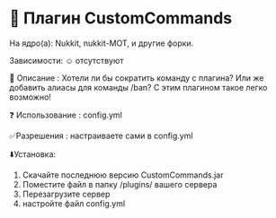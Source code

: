 # 📣 Плагин CustomCommands

На ядро(а): 
Nukkit, nukkit-MOT, и другие форки.

Зависимости: ☺️ отсутствуют 

📄 Описание : 
Хотели ли бы сократить команду с плагина? Или же добавить алиасы для команды /ban? С этим плагином такое легко возможно!

❓ Использование  : 
config.yml

✅Разрешения : 
настраиваете сами в config.yml

⬇️Установка:
1.  Скачайте последнюю версию CustomCommands.jar 
2.  Поместите файл в папку /plugins/ вашего сервера 
3.  Перезагрузите сервер 
4. настройте файл 
config.yml
